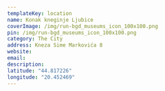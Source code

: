 ```yaml
---
templateKey: location
name: Konak kneginje Ljubice
coverImage: /img/run-bgd_museums_icon_100x100.png
pin: /img/run-bgd_museums_icon_100x100.png
category: The City
address: Kneza Sime Markovića 8
website:
email: 
description:
latitude: "44.817226"
longitude: "20.452469"
---
```

